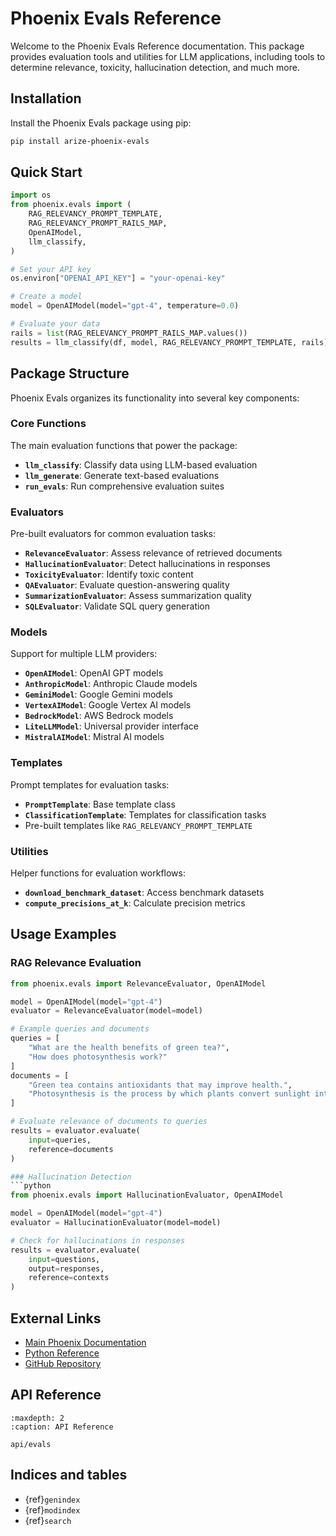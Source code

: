 # Phoenix Evals Reference

Welcome to the Phoenix Evals Reference documentation. This package provides evaluation tools and utilities for LLM applications, including tools to determine relevance, toxicity, hallucination detection, and much more.

## Installation

Install the Phoenix Evals package using pip:

```bash
pip install arize-phoenix-evals
```

## Quick Start

```python
import os
from phoenix.evals import (
    RAG_RELEVANCY_PROMPT_TEMPLATE,
    RAG_RELEVANCY_PROMPT_RAILS_MAP,
    OpenAIModel,
    llm_classify,
)

# Set your API key
os.environ["OPENAI_API_KEY"] = "your-openai-key"

# Create a model
model = OpenAIModel(model="gpt-4", temperature=0.0)

# Evaluate your data
rails = list(RAG_RELEVANCY_PROMPT_RAILS_MAP.values())
results = llm_classify(df, model, RAG_RELEVANCY_PROMPT_TEMPLATE, rails)
```

## Package Structure

Phoenix Evals organizes its functionality into several key components:

### Core Functions
The main evaluation functions that power the package:
- **`llm_classify`**: Classify data using LLM-based evaluation
- **`llm_generate`**: Generate text-based evaluations
- **`run_evals`**: Run comprehensive evaluation suites

### Evaluators
Pre-built evaluators for common evaluation tasks:
- **`RelevanceEvaluator`**: Assess relevance of retrieved documents
- **`HallucinationEvaluator`**: Detect hallucinations in responses
- **`ToxicityEvaluator`**: Identify toxic content
- **`QAEvaluator`**: Evaluate question-answering quality
- **`SummarizationEvaluator`**: Assess summarization quality
- **`SQLEvaluator`**: Validate SQL query generation

### Models
Support for multiple LLM providers:
- **`OpenAIModel`**: OpenAI GPT models
- **`AnthropicModel`**: Anthropic Claude models
- **`GeminiModel`**: Google Gemini models
- **`VertexAIModel`**: Google Vertex AI models
- **`BedrockModel`**: AWS Bedrock models
- **`LiteLLMModel`**: Universal provider interface
- **`MistralAIModel`**: Mistral AI models

### Templates
Prompt templates for evaluation tasks:
- **`PromptTemplate`**: Base template class
- **`ClassificationTemplate`**: Templates for classification tasks
- Pre-built templates like `RAG_RELEVANCY_PROMPT_TEMPLATE`

### Utilities
Helper functions for evaluation workflows:
- **`download_benchmark_dataset`**: Access benchmark datasets
- **`compute_precisions_at_k`**: Calculate precision metrics

## Usage Examples

### RAG Relevance Evaluation
```python
from phoenix.evals import RelevanceEvaluator, OpenAIModel

model = OpenAIModel(model="gpt-4")
evaluator = RelevanceEvaluator(model=model)

# Example queries and documents
queries = [
    "What are the health benefits of green tea?",
    "How does photosynthesis work?"
]
documents = [
    "Green tea contains antioxidants that may improve health.",
    "Photosynthesis is the process by which plants convert sunlight into energy."
]

# Evaluate relevance of documents to queries
results = evaluator.evaluate(
    input=queries,
    reference=documents
)

### Hallucination Detection
```python
from phoenix.evals import HallucinationEvaluator, OpenAIModel

model = OpenAIModel(model="gpt-4")
evaluator = HallucinationEvaluator(model=model)

# Check for hallucinations in responses
results = evaluator.evaluate(
    input=questions,
    output=responses,
    reference=contexts
)
```

## External Links

- [Main Phoenix Documentation](https://arize.com/docs/phoenix)
- [Python Reference](https://arize-phoenix.readthedocs.io/)
- [GitHub Repository](https://github.com/Arize-ai/phoenix)

## API Reference

```{toctree}
:maxdepth: 2
:caption: API Reference

api/evals
```

## Indices and tables

- {ref}`genindex`
- {ref}`modindex`
- {ref}`search` 